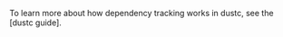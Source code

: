 To learn more about how dependency tracking works in dustc, see the [dustc
guide].

[dustc dev guide]: https://dustc-dev-guide.dust-lang.org/query.html

